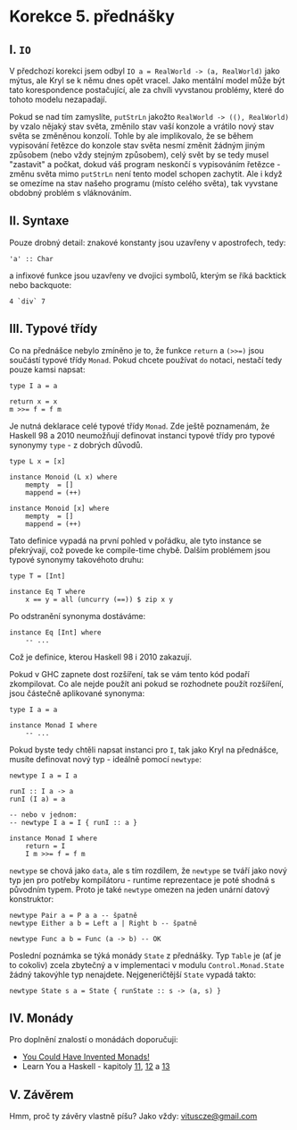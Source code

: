 Korekce 5. přednášky
====================

I. `IO`
-------

V předchozí korekci jsem odbyl `IO a = RealWorld -> (a, RealWorld)` jako mýtus, ale Kryl se k němu dnes opět vracel. Jako mentální model může být tato korespondence postačující, ale za chvíli vyvstanou problémy, které do tohoto modelu nezapadají.

Pokud se nad tím zamyslíte, `putStrLn` jakožto `RealWorld -> ((), RealWorld)` by vzalo nějaký stav světa, změnilo stav vaší konzole a vrátilo nový stav světa se změněnou konzolí. Tohle by ale implikovalo, že se během vypisování řetězce do konzole stav světa nesmí změnit žádným jiným způsobem (nebo vždy stejným způsobem), celý svět by se tedy musel "zastavit" a počkat, dokud váš program neskončí s vypisováním řetězce - změnu světa mimo `putStrLn` není tento model schopen zachytit. Ale i když se omezíme na stav našeho programu (místo celého světa), tak vyvstane obdobný problém s vláknováním.

II. Syntaxe
-----------

Pouze drobný detail: znakové konstanty jsou uzavřeny v apostrofech, tedy:

    'a' :: Char

a infixové funkce jsou uzavřeny ve dvojici symbolů, kterým se říká backtick nebo backquote:

    4 `div` 7

III. Typové třídy
-----------------

Co na přednášce nebylo zmíněno je to, že funkce `return` a `(>>=)` jsou součástí typové třídy `Monad`. Pokud chcete používat `do` notaci, nestačí tedy pouze kamsi napsat:

    type I a = a

    return x = x
    m >>= f = f m

Je nutná deklarace celé typové třídy `Monad`. Zde ještě poznamenám, že Haskell 98 a 2010 neumožňují definovat instanci typové třídy pro typové synonymy `type` - z dobrých důvodů.

    type L x = [x]

    instance Monoid (L x) where
        mempty  = []
        mappend = (++)

    instance Monoid [x] where
        mempty  = []
        mappend = (++)

Tato definice vypadá na první pohled v pořádku, ale tyto instance se překrývají, což povede ke compile-time chybě. Dalším problémem jsou typové synonymy takovéhoto druhu:

    type T = [Int]

    instance Eq T where
        x == y = all (uncurry (==)) $ zip x y

Po odstranění synonyma dostáváme:

    instance Eq [Int] where
        -- ...

Což je definice, kterou Haskell 98 i 2010 zakazují.

Pokud v GHC zapnete dost rozšíření, tak se vám tento kód podaří zkompilovat. Co ale nejde použít ani pokud se rozhodnete použít rozšíření, jsou částečně aplikované synonyma:

    type I a = a

    instance Monad I where
        -- ...

Pokud byste tedy chtěli napsat instanci pro `I`, tak jako Kryl na přednášce, musíte definovat nový typ - ideálně pomocí `newtype`:

    newtype I a = I a

    runI :: I a -> a
    runI (I a) = a

    -- nebo v jednom:
    -- newtype I a = I { runI :: a }

    instance Monad I where
        return = I
        I m >>= f = f m

`newtype` se chová jako `data`, ale s tím rozdílem, že `newtype` se tváří jako nový typ jen pro potřeby kompilátoru - runtime reprezentace je poté shodná s původním typem. Proto je také `newtype` omezen na jeden unární datový konstruktor:

    newtype Pair a = P a a -- špatně
    newtype Either a b = Left a | Right b -- špatně

    newtype Func a b = Func (a -> b) -- OK

Poslední poznámka se týká monády `State` z přednášky. Typ `Table` je (ať je to cokoliv) zcela zbytečný a v implementaci v modulu `Control.Monad.State` žádný takovýhle typ nenajdete. Nejgeneričtější `State` vypadá takto:

    newtype State s a = State { runState :: s -> (a, s) }

IV. Monády
----------

Pro doplnění znalostí o monádách doporučuji:

* [You Could Have Invented Monads!](http://blog.sigfpe.com/2006/08/you-could-have-invented-monads-and.html)
* Learn You a Haskell - kapitoly [11](http://learnyouahaskell.com/functors-applicative-functors-and-monoids), [12](http://learnyouahaskell.com/a-fistful-of-monads) a [13](http://learnyouahaskell.com/for-a-few-monads-more)

V. Závěrem
-----------

Hmm, proč ty závěry vlastně píšu? Jako vždy: vituscze@gmail.com
